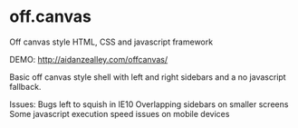 off.canvas
==========

Off canvas style HTML, CSS and javascript framework

DEMO:
http://aidanzealley.com/offcanvas/

Basic off canvas style shell with left and right sidebars and a no javascript fallback.

Issues:
Bugs left to squish in IE10
Overlapping sidebars on smaller screens
Some javascript execution speed issues on mobile devices
